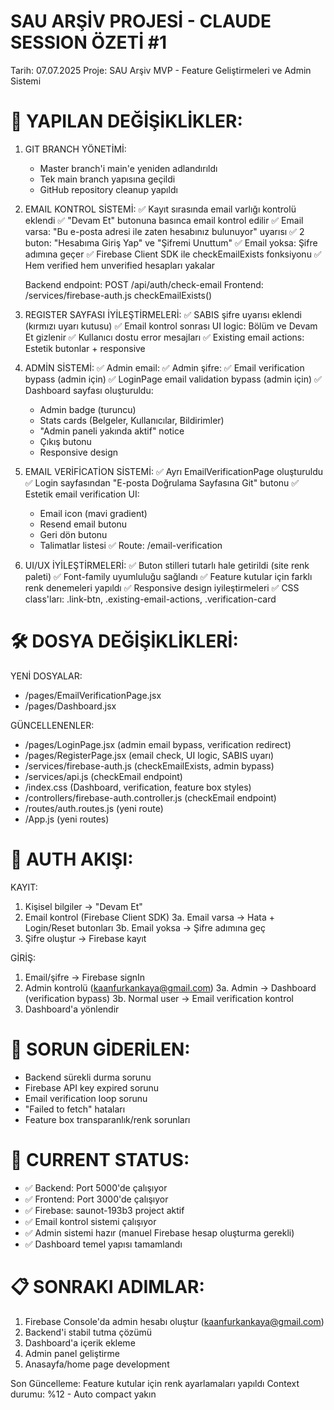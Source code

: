SAU ARŞİV PROJESİ - CLAUDE SESSION ÖZETİ #1
==============================================
Tarih: 07.07.2025
Proje: SAU Arşiv MVP - Feature Geliştirmeleri ve Admin Sistemi

🔧 YAPILAN DEĞİŞİKLİKLER:
========================

1. GIT BRANCH YÖNETİMİ:
   - Master branch'i main'e yeniden adlandırıldı
   - Tek main branch yapısına geçildi
   - GitHub repository cleanup yapıldı

2. EMAIL KONTROL SİSTEMİ:
   ✅ Kayıt sırasında email varlığı kontrolü eklendi
   ✅ "Devam Et" butonuna basınca email kontrol edilir
   ✅ Email varsa: "Bu e-posta adresi ile zaten hesabınız bulunuyor" uyarısı
   ✅ 2 buton: "Hesabıma Giriş Yap" ve "Şifremi Unuttum"
   ✅ Email yoksa: Şifre adımına geçer
   ✅ Firebase Client SDK ile checkEmailExists fonksiyonu
   ✅ Hem verified hem unverified hesapları yakalar

   Backend endpoint: POST /api/auth/check-email
   Frontend: /services/firebase-auth.js checkEmailExists()

3. REGISTER SAYFASI İYİLEŞTİRMELERİ:
   ✅ SABIS şifre uyarısı eklendi (kırmızı uyarı kutusu)
   ✅ Email kontrol sonrası UI logic: Bölüm ve Devam Et gizlenir
   ✅ Kullanıcı dostu error mesajları
   ✅ Existing email actions: Estetik butonlar + responsive

4. ADMİN SİSTEMİ:
   ✅ Admin email: 
   ✅ Admin şifre: 
   ✅ Email verification bypass (admin için)
   ✅ LoginPage email validation bypass (admin için)
   ✅ Dashboard sayfası oluşturuldu:
      - Admin badge (turuncu)
      - Stats cards (Belgeler, Kullanıcılar, Bildirimler)
      - "Admin paneli yakında aktif" notice
      - Çıkış butonu
      - Responsive design

5. EMAIL VERİFİCATİON SİSTEMİ:
   ✅ Ayrı EmailVerificationPage oluşturuldu
   ✅ Login sayfasından "E-posta Doğrulama Sayfasına Git" butonu
   ✅ Estetik email verification UI:
      - Email icon (mavi gradient)
      - Resend email butonu
      - Geri dön butonu
      - Talimatlar listesi
   ✅ Route: /email-verification

6. UI/UX İYİLEŞTİRMELERİ:
   ✅ Buton stilleri tutarlı hale getirildi (site renk paleti)
   ✅ Font-family uyumluluğu sağlandı
   ✅ Feature kutular için farklı renk denemeleri yapıldı
   ✅ Responsive design iyileştirmeleri
   ✅ CSS class'ları: .link-btn, .existing-email-actions, .verification-card

🛠️ DOSYA DEĞİŞİKLİKLERİ:
=========================

YENİ DOSYALAR:
- /pages/EmailVerificationPage.jsx
- /pages/Dashboard.jsx

GÜNCELLENENLER:
- /pages/LoginPage.jsx (admin email bypass, verification redirect)
- /pages/RegisterPage.jsx (email check, UI logic, SABIS uyarı)
- /services/firebase-auth.js (checkEmailExists, admin bypass)
- /services/api.js (checkEmail endpoint)
- /index.css (Dashboard, verification, feature box styles)
- /controllers/firebase-auth.controller.js (checkEmail endpoint)
- /routes/auth.routes.js (yeni route)
- /App.js (yeni routes)

🔐 AUTH AKIŞI:
==============

KAYIT:
1. Kişisel bilgiler → "Devam Et"
2. Email kontrol (Firebase Client SDK)
3a. Email varsa → Hata + Login/Reset butonları
3b. Email yoksa → Şifre adımına geç
4. Şifre oluştur → Firebase kayıt

GİRİŞ:
1. Email/şifre → Firebase signIn
2. Admin kontrolü (kaanfurkankaya@gmail.com)
3a. Admin → Dashboard (verification bypass)
3b. Normal user → Email verification kontrol
4. Dashboard'a yönlendir

🐛 SORUN GİDERİLEN:
==================
- Backend sürekli durma sorunu
- Firebase API key expired sorunu
- Email verification loop sorunu
- "Failed to fetch" hataları
- Feature box transparanlık/renk sorunları

🔄 CURRENT STATUS:
==================
- ✅ Backend: Port 5000'de çalışıyor
- ✅ Frontend: Port 3000'de çalışıyor  
- ✅ Firebase: saunot-193b3 project aktif
- ✅ Email kontrol sistemi çalışıyor
- ✅ Admin sistemi hazır (manuel Firebase hesap oluşturma gerekli)
- ✅ Dashboard temel yapısı tamamlandı

📋 SONRAKI ADIMLAR:
===================
1. Firebase Console'da admin hesabı oluştur (kaanfurkankaya@gmail.com)
2. Backend'i stabil tutma çözümü
3. Dashboard'a içerik ekleme
4. Admin panel geliştirme
5. Anasayfa/home page development

Son Güncelleme: Feature kutular için renk ayarlamaları yapıldı
Context durumu: %12 - Auto compact yakın
